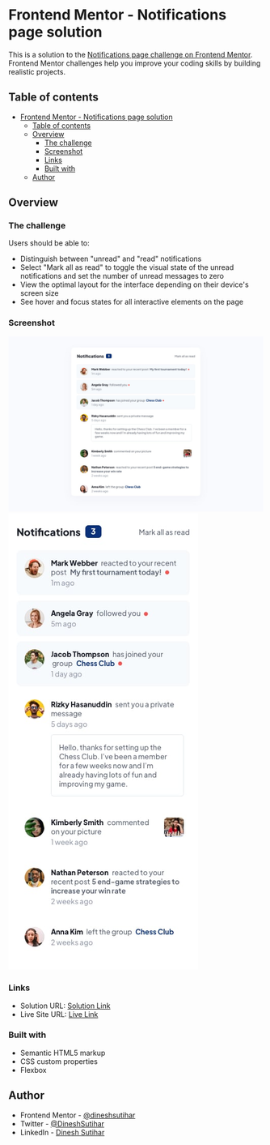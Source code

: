 # Frontend Mentor - Notifications page solution

This is a solution to the [Notifications page challenge on Frontend Mentor](https://www.frontendmentor.io/challenges/notifications-page-DqK5QAmKbC). Frontend Mentor challenges help you improve your coding skills by building realistic projects. 

## Table of contents

- [Frontend Mentor - Notifications page solution](#frontend-mentor---notifications-page-solution)
  - [Table of contents](#table-of-contents)
  - [Overview](#overview)
    - [The challenge](#the-challenge)
    - [Screenshot](#screenshot)
    - [Links](#links)
    - [Built with](#built-with)
  - [Author](#author)



## Overview

### The challenge

Users should be able to:

- Distinguish between "unread" and "read" notifications
- Select "Mark all as read" to toggle the visual state of the unread notifications and set the number of unread messages to zero
- View the optimal layout for the interface depending on their device's screen size
- See hover and focus states for all interactive elements on the page

### Screenshot

![Desktop Design](/design/desktop-design.jpg)
![Mobile Design](/design/mobile-design.jpg)



### Links

- Solution URL: [Solution Link](https://github.com/dineshsutihar/Notifications-page)
- Live Site URL: [Live Link](https://dineshsutihar.github.io/Notifications-page/)


### Built with

- Semantic HTML5 markup
- CSS custom properties
- Flexbox



## Author
- Frontend Mentor - [@dineshsutihar](https://www.frontendmentor.io/profile/dineshsutihar)
- Twitter - [@DineshSutihar](https://www.twitter.com/DineshSutihar)
- LinkedIn - [Dinesh Sutihar](https://www.linkedin.com/in/dineshsutihar/)

```


